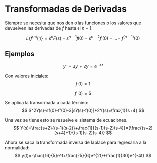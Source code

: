# Transformadas de Derivadas
Siempre se necesita que nos den o las funciones o los valores que devuelven las derivadas de $f$ hasta el $n-1$.

$$
L\left\{f^{(n)}(t)\right\}=s^nF(s)-s^{n-1}f(0)-s^{n-2}f'(0)-...-f^{(n-1)}(0)
$$

## Ejemplos
$$
y''-3y'+2y=e^{-4t}
$$

Con valores iniciales:
$$
f(0)=1
$$

$$
f'(0)=5
$$

Se aplica la transormada a cada término:
$$
S^2Y(s)-sf(0)-f'(0)-3[sY(s)-f(0)]+2Y(s)=\frac{1}{s+4}
$$

Una vez se tiene esto se resuelve el sistema de ecuaciones.
$$
Y(s)=\frac{s+2}{(s-1)(s-2)}+\frac{1}{(s-1)(s-2)(s-4)}=(\frac{(s+2)(s+4)+1}{(s-1)(s-2)(s-4)}
$$

Ahora se saca la transformada inversa de laplace para regresarla a la normalidad:
$$
y(t)=-\frac{16}{5}e^t+\frac{25}{6}e^{2t}+\frac{1}{30}e^{-4t}
$$
